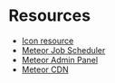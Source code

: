 # Resources

- [Icon resource](https://github.com/icons8/welovesvg)
- [Meteor Job Scheduler](https://github.com/msavin/SteveJobs...meteor.schedule.background.tasks.jobs.queue)
- [Meteor Admin Panel](https://www.meteorcandy.com)
- [Meteor CDN](http://joshowens.me/using-a-cdn-with-your-production-meteor-app/)

